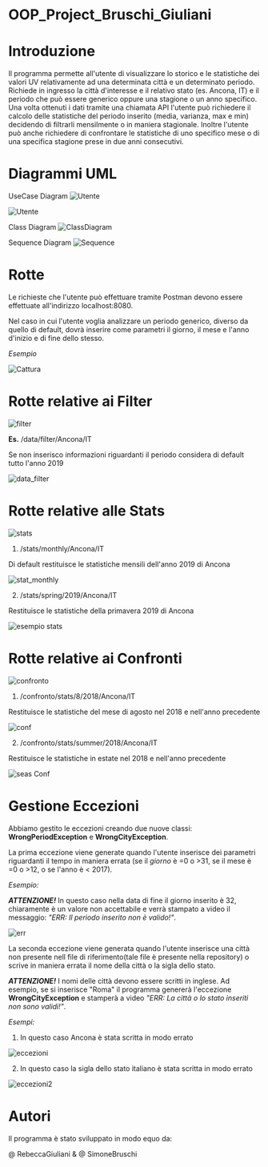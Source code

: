 # OOP_Project_Bruschi_Giuliani
# Introduzione
Il programma permette all'utente di visualizzare lo storico e le statistiche dei valori UV relativamente ad una determinata città e un determinato periodo. 
Richiede in ingresso la città d'interesse e il relativo stato (es. Ancona, IT) e il periodo che può essere generico oppure una stagione o un anno specifico.
Una volta ottenuti i dati tramite una chiamata API l'utente può richiedere il calcolo delle statistiche del periodo inserito (media, varianza, max e min) decidendo di filtrarli mensilmente o in maniera stagionale. Inoltre l'utente può anche richiedere di confrontare le statistiche di uno specifico mese o di una specifica stagione prese in due anni consecutivi.



# Diagrammi UML
UseCase Diagram
![Utente](https://user-images.githubusercontent.com/75033311/104932809-62afd380-59a8-11eb-8d9d-7126ff6a427f.jpg)

![Utente](https://user-images.githubusercontent.com/75033311/103019597-671ed300-4547-11eb-9552-b974b4baa5c6.jpg)

Class Diagram
![ClassDiagram](https://user-images.githubusercontent.com/75033190/103371837-be392080-4ad0-11eb-9d22-f75168f13fea.jpg)

Sequence Diagram
![Sequence](https://user-images.githubusercontent.com/75033311/103019791-a9481480-4547-11eb-9bf6-42e6c377d318.jpg)

# Rotte
Le richieste che l'utente può effettuare tramite Postman devono essere effettuate all'indirizzo
localhost:8080.

Nel caso in cui l'utente voglia analizzare un periodo generico, diverso da quello di default, dovrà inserire come parametri il giorno, il mese e l'anno d'inizio e di fine dello stesso.

<i>Esempio</i>

![Cattura](https://user-images.githubusercontent.com/75033190/104933833-ace58480-59a9-11eb-83b5-58b163ab965c.PNG)

# Rotte relative ai Filter
![filter](https://user-images.githubusercontent.com/75033190/104932105-90484d00-59a7-11eb-8b92-cede2bcdaf11.PNG)

<b>Es.</b> /data/filter/Ancona/IT

Se non inserisco informazioni riguardanti il periodo considera di default tutto l'anno 2019

![data_filter](https://user-images.githubusercontent.com/75033311/104925036-90901a80-599e-11eb-94ba-76c73c4e3a33.png)


# Rotte relative alle Stats
![stats](https://user-images.githubusercontent.com/75033190/104923049-cf70a100-599b-11eb-85dc-5251f1f3d5c7.PNG)

1. /stats/monthly/Ancona/IT

Di default restituisce le statistiche mensili dell'anno 2019 di Ancona

![stat_monthly](https://user-images.githubusercontent.com/75033311/104925408-1613ca80-599f-11eb-999f-6063631f3689.png)

2. /stats/spring/2019/Ancona/IT

Restituisce le statistiche della primavera 2019 di Ancona

![esempio stats](https://user-images.githubusercontent.com/75033190/104926577-a272bd00-59a0-11eb-82a1-45fe97b69477.PNG)

# Rotte relative ai Confronti
![confronto](https://user-images.githubusercontent.com/75033190/104923149-f5964100-599b-11eb-8de8-3ad46f12da77.PNG)

1. /confronto/stats/8/2018/Ancona/IT

Restituisce le statistiche del mese di agosto nel 2018 e nell'anno precedente

![conf](https://user-images.githubusercontent.com/75033311/104925967-d0a3cd00-599f-11eb-9dc2-b49b8c8d57db.png)

2. /confronto/stats/summer/2018/Ancona/IT

Restituisce le statistiche in estate nel 2018 e nell'anno precedente

![seas Conf](https://user-images.githubusercontent.com/75033311/104926923-12814300-59a1-11eb-9952-2fd8cae97e9f.png)

# Gestione Eccezioni
Abbiamo gestito le eccezioni creando due nuove classi: <b>WrongPeriodException</b> e <b>WrongCityException</b>.

La prima eccezione viene generate quando l'utente inserisce dei parametri riguardanti il tempo in maniera errata (se il <i>giorno</i> è =0 o >31, se il mese è =0 o >12, o se l'anno è < 2017).

<i>Esempio:</i>

<b><i>ATTENZIONE!</i></b> In questo caso nella data di fine il giorno inserito è 32, chiaramente è un valore non accettabile e verrà stampato a video il messaggio: <i>"ERR: Il periodo inserito non è valido!"</i>. 

![err](https://user-images.githubusercontent.com/75033311/104929217-e3200580-59a3-11eb-9a48-5ce94f548934.png)

La seconda eccezione viene generata quando l'utente inserisce una città non presente nell file di riferimento(tale file è presente nella repository) o scrive in maniera errata il nome della città o la sigla dello stato. 

<b><i>ATTENZIONE!</i></b> I nomi delle città devono essere scritti in inglese. Ad esempio, se si inserisce "Roma" il programma genererà l'eccezione <b>WrongCityException</b> e stamperà a video <i>"ERR: La città o lo stato inseriti non sono validi!"</i>.

<i>Esempi:</i> 
1. In questo caso Ancona è stata scritta in modo errato 

![eccezioni](https://user-images.githubusercontent.com/75033190/104930514-89203f80-59a5-11eb-8ce2-97f9618216b1.PNG)

2. In questo caso la sigla dello stato italiano è stata scritta in modo errato 

![eccezioni2](https://user-images.githubusercontent.com/75033190/104930553-94736b00-59a5-11eb-9dea-b5f98eeb791c.PNG)

# Autori
Il programma è stato sviluppato in modo equo da:

@ RebeccaGiuliani & @ SimoneBruschi
